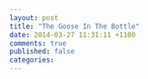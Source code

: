 ```yaml
---
layout: post
title: "The Goose In The Bottle"
date: 2014-03-27 11:31:11 +1100
comments: true
published: false
categories: 
---
```


